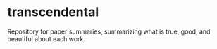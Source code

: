 # transcendental
Repository for paper summaries, summarizing what is true, good, and beautiful about each work.
